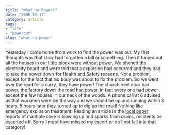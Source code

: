 ```yaml
---
title: "What no Power?"
date: "2006-10-12"
category: article
tags:
- "life"
- "powercut"
slug: "what-no-power"
---
```


Yesterday I came home from work to find the power was out. My first thoughts was that Lucy had forgotten a bill or something. Then it turned out all the houses in our little block were without power. We phoned the electricity board and were told that a explosion had occurred and they had to take the power down for Health and Safety reasons. Not a problem, except for the fact that no body was about to fix the problem. So we went over the road for a curry, they have power! The church next door had power, the factory down the road had power, in fact every one had power except the few houses in our neck of the woods. A phone call at 6 advised us that workmen were on the way and we should be up and running within 3 hours. 5 hours later they turned up to dig up the road! Nothing like emergency explosion treatment! Reading an article in the [local paper][1] reports of manhole covers blowing up and sparks from drains, residents be escorted off. Sorry I must have missed my escort or do I not fall into that category!

[1]:	https://www.sudburytoday.co.uk/ViewArticle2.aspx?SectionID=850&ArticleID=1818214